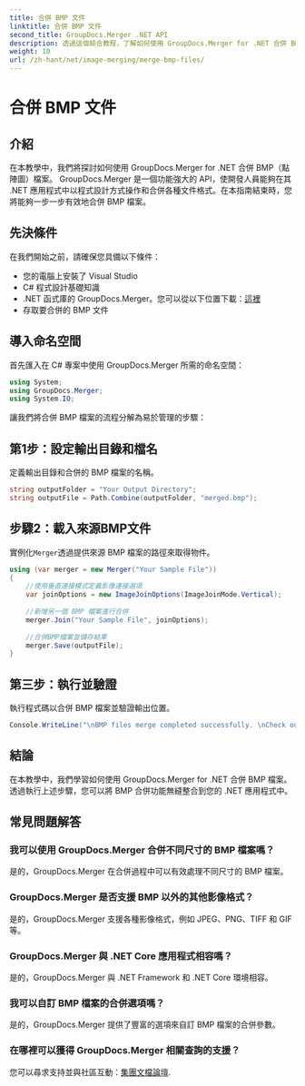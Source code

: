 ```yaml
---
title: 合併 BMP 文件
linktitle: 合併 BMP 文件
second_title: GroupDocs.Merger .NET API
description: 透過這個綜合教程，了解如何使用 GroupDocs.Merger for .NET 合併 BMP 檔案。高效開發您的 .NET 應用程式。
weight: 10
url: /zh-hant/net/image-merging/merge-bmp-files/
---
```


# 合併 BMP 文件

## 介紹
在本教學中，我們將探討如何使用 GroupDocs.Merger for .NET 合併 BMP（點陣圖）檔案。 GroupDocs.Merger 是一個功能強大的 API，使開發人員能夠在其 .NET 應用程式中以程式設計方式操作和合併各種文件格式。在本指南結束時，您將能夠一步一步有效地合併 BMP 檔案。
## 先決條件
在我們開始之前，請確保您具備以下條件：
- 您的電腦上安裝了 Visual Studio
- C# 程式設計基礎知識
-  .NET 函式庫的 GroupDocs.Merger。您可以從以下位置下載：[這裡](https://releases.groupdocs.com/merger/net/)
- 存取要合併的 BMP 文件
## 導入命名空間
首先匯入在 C# 專案中使用 GroupDocs.Merger 所需的命名空間：
```csharp
using System; 
using GroupDocs.Merger;
using System.IO;
```
讓我們將合併 BMP 檔案的流程分解為易於管理的步驟：
## 第1步：設定輸出目錄和檔名
定義輸出目錄和合併的 BMP 檔案的名稱。
```csharp
string outputFolder = "Your Output Directory";
string outputFile = Path.Combine(outputFolder, "merged.bmp");
```
## 步驟2：載入來源BMP文件
實例化`Merger`透過提供來源 BMP 檔案的路徑來取得物件。
```csharp
using (var merger = new Merger("Your Sample File"))
{
    //使用垂直連接模式定義影像連接選項
    var joinOptions = new ImageJoinOptions(ImageJoinMode.Vertical);
    
    //新增另一個 BMP 檔案進行合併
    merger.Join("Your Sample File", joinOptions);
    
    //合併BMP檔案並儲存結果
    merger.Save(outputFile);
}
```
## 第三步：執行並驗證
執行程式碼以合併 BMP 檔案並驗證輸出位置。
```csharp
Console.WriteLine("\nBMP files merge completed successfully. \nCheck output in {0}", outputFolder);
```
## 結論
在本教學中，我們學習如何使用 GroupDocs.Merger for .NET 合併 BMP 檔案。透過執行上述步驟，您可以將 BMP 合併功能無縫整合到您的 .NET 應用程式中。

## 常見問題解答
### 我可以使用 GroupDocs.Merger 合併不同尺寸的 BMP 檔案嗎？
是的，GroupDocs.Merger 在合併過程中可以有效處理不同尺寸的 BMP 檔案。
### GroupDocs.Merger 是否支援 BMP 以外的其他影像格式？
是的，GroupDocs.Merger 支援各種影像格式，例如 JPEG、PNG、TIFF 和 GIF 等。
### GroupDocs.Merger 與 .NET Core 應用程式相容嗎？
是的，GroupDocs.Merger 與 .NET Framework 和 .NET Core 環境相容。
### 我可以自訂 BMP 檔案的合併選項嗎？
是的，GroupDocs.Merger 提供了豐富的選項來自訂 BMP 檔案的合併參數。
### 在哪裡可以獲得 GroupDocs.Merger 相關查詢的支援？
您可以尋求支持並與社區互動：[集團文檔論壇](https://forum.groupdocs.com/c/merger/32).